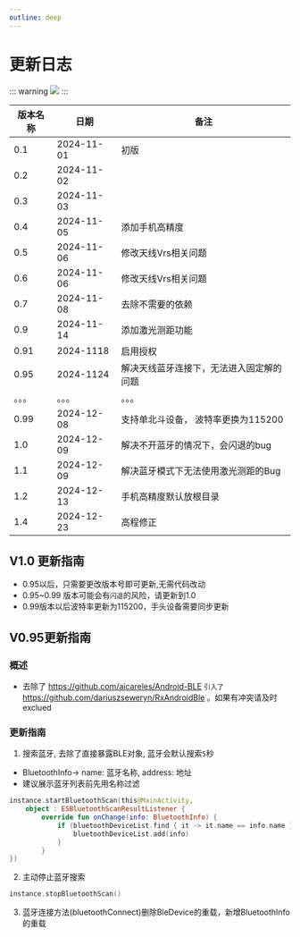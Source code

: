 ```yaml
---
outline: deep
---
```


# 更新日志
::: warning
[![](https://jitpack.io/v/sodbs/esurvey_sdk.svg)](https://jitpack.io/#sodbs/esurvey_sdk)
:::


| 版本名称       | 日期         |        备注 |
| ----------- | ----------- | ----------- |
| 0.1      | 2024-11-01       |   初版    |
| 0.2     | 2024-11-02       |       |
| 0.3     | 2024-11-03       |       |
| 0.4     | 2024-11-05       |  添加手机高精度     |
| 0.5     | 2024-11-06       |  修改天线Vrs相关问题     |
| 0.6     | 2024-11-06       |  修改天线Vrs相关问题     |
| 0.7     | 2024-11-08       |  去除不需要的依赖     |
| 0.9     | 2024-11-14       |  添加激光测距功能     |
| 0.91     | 2024-1118       |  启用授权     |
| 0.95     | 2024-1124       |  解决天线蓝牙连接下，无法进入固定解的问题     |
| 。。。     | 。。。       |  。。。    |
| 0.99     | 2024-12-08       |  支持单北斗设备， 波特率更换为115200    |
| 1.0     | 2024-12-09       |  解决不开蓝牙的情况下，会闪退的bug    |
| 1.1     | 2024-12-09       |  解决蓝牙模式下无法使用激光测距的Bug    |
| 1.2     | 2024-12-13       |  手机高精度默认放根目录    |
| 1.4     | 2024-12-23       |  高程修正    |


## V1.0 更新指南
- 0.95以后，只需要更改版本号即可更新,无需代码改动
- 0.95~0.99 版本可能会有`闪退`的风险，请更新到1.0
- 0.99版本以后波特率更新为115200，手头设备需要同步更新

## V0.95更新指南
### 概述
- 去除了 https://github.com/aicareles/Android-BLE ` 引入了 ` https://github.com/dariuszseweryn/RxAndroidBle 。如果有冲突请及时exclued
### 更新指南
1. 搜索蓝牙, 去除了直接暴露BLE对象, 蓝牙会默认搜索`5`秒
- BluetoothInfo-> name: 蓝牙名称, address: 地址
- 建议展示蓝牙列表前先用名称过滤
```kotlin
instance.startBluetoothScan(this@MainActivity,
    object : ESBluetoothScanResultListener {
        override fun onChange(info: BluetoothInfo) {
            if (bluetoothDeviceList.find { it -> it.name == info.name } == null) {
                bluetoothDeviceList.add(info)
            }
        }
})
```

2. 主动停止蓝牙搜索
```kotlin
instance.stopBluetoothScan()
```

3. 蓝牙连接方法(bluetoothConnect)删除BleDevice的重载，新增BluetoothInfo的重载
